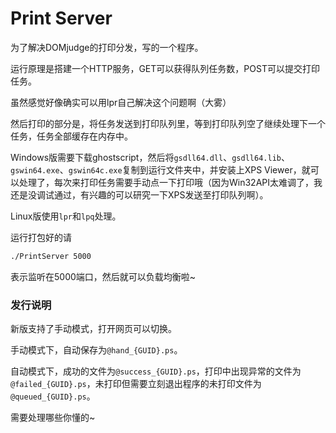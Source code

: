 # Print Server

为了解决DOMjudge的打印分发，写的一个程序。

运行原理是搭建一个HTTP服务，GET可以获得队列任务数，POST可以提交打印任务。

虽然感觉好像确实可以用lpr自己解决这个问题啊（大雾）

然后打印的部分是，将任务发送到打印队列里，等到打印队列空了继续处理下一个任务，任务全部缓存在内存中。

Windows版需要下载ghostscript，然后将`gsdll64.dll`、`gsdll64.lib`、`gswin64.exe`、`gswin64c.exe`复制到运行文件夹中，并安装上XPS Viewer，就可以处理了，每次来打印任务需要手动点一下打印哦（因为Win32API太难调了，我还是没调试通过，有兴趣的可以研究一下XPS发送至打印队列啊）。

Linux版使用`lpr`和`lpq`处理。

运行打包好的请

```bash
./PrintServer 5000
```

表示监听在5000端口，然后就可以负载均衡啦~

### 发行说明

新版支持了手动模式，打开网页可以切换。

手动模式下，自动保存为`@hand_{GUID}.ps`。

自动模式下，成功的文件为`@success_{GUID}.ps`，打印中出现异常的文件为`@failed_{GUID}.ps`，未打印但需要立刻退出程序的未打印文件为`@queued_{GUID}.ps`。

需要处理哪些你懂的~